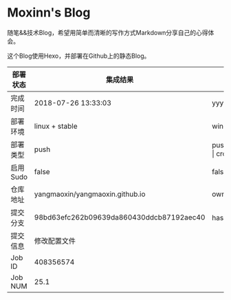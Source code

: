 # Moxinn's Blog

随笔&&技术Blog，希望用简单而清晰的写作方式Markdown分享自己的心得体会。

这个Blog使用Hexo，并部署在Github上的静态Blog。

部署状态 | 集成结果 | 参考值
---|---|---
完成时间 | 2018-07-26 13:33:03 | yyyy-mm-dd hh:mm:ss
部署环境 | linux + stable | window \| linux + stable
部署类型 | push | push \| pull_request \| api \| cron
启用Sudo | false | false \| true
仓库地址 | yangmaoxin/yangmaoxin.github.io | owner_name/repo_name
提交分支 | 98bd63efc262b09639da860430ddcb87192aec40 | hash 16位
提交信息 | 修改配置文件 |
Job ID   | 408356574 |
Job NUM  | 25.1 |
